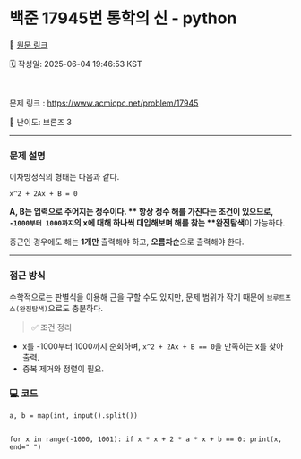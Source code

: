 # 백준 17945번 통학의 신 - python

🔗 [원문 링크](https://velog.io/@tjeudeud/%EB%B0%B1%EC%A4%80-17945%EB%B2%88-%ED%86%B5%ED%95%99%EC%9D%98-%EC%8B%A0-python)

🗓 작성일: 2025-06-04 19:46:53 KST

<p><img alt="" src="https://velog.velcdn.com/images/tjeudeud/post/ebece3d0-194d-4abe-8557-10427a44a9c9/image.png" />
<img alt="" src="https://velog.velcdn.com/images/tjeudeud/post/41d1d87e-ce08-4813-b6f8-92dd6fca3b7a/image.png" /></p>
<p>문제 링크 : <a href="https://www.acmicpc.net/problem/17945">https://www.acmicpc.net/problem/17945</a></p>
<p>🎯 난이도: 브론즈 3</p>
<hr />
<h3 id="문제-설명">문제 설명</h3>
<p>이차방정식의 형태는 다음과 같다.</p>
<pre><code>x^2 + 2Ax + B = 0</code></pre><p><strong>A, B는 입력으로 주어지는 정수이다.
**
항상 정수 해를 가진다는 조건이 있으므로, <code>-1000부터 1000까지</code>의 x에 대해 하나씩 대입해보며 해를 찾는 **완전탐색</strong>이 가능하다.</p>
<p>중근인 경우에도 해는 <strong>1개만</strong> 출력해야 하고, <strong>오름차순</strong>으로 출력해야 한다.</p>
<hr />
<h3 id="접근-방식">접근 방식</h3>
<p>수학적으로는 판별식을 이용해 근을 구할 수도 있지만, 문제 범위가 작기 때문에 <code>브루트포스(완전탐색)</code>으로도 충분하다.</p>
<blockquote>
<p>✅ 조건 정리</p>
</blockquote>
<ul>
<li>x를 -1000부터 1000까지 순회하며, <code>x^2 + 2Ax + B == 0</code>을 만족하는 x를 찾아 출력.</li>
<li>중복 제거와 정렬이 필요.</li>
</ul>
<h3 id="💻-코드">💻 코드</h3>
<pre><code>a, b = map(int, input().split())

for x in range(-1000, 1001):
    if x * x + 2 * a * x + b == 0:
        print(x, end=&quot; &quot;)</code></pre>